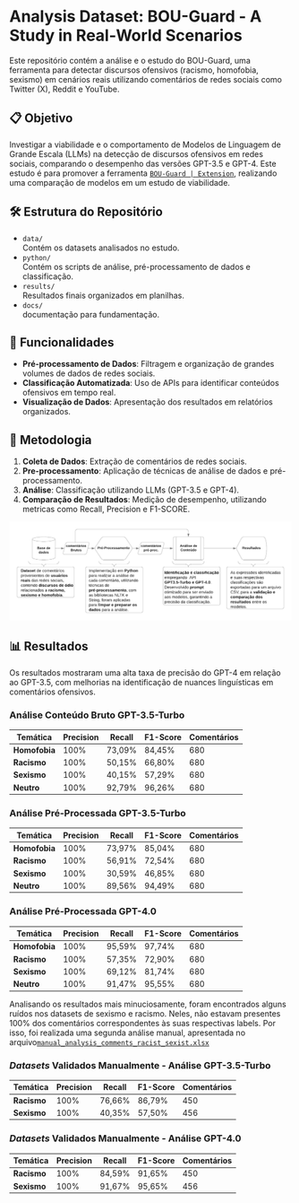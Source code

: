 # Analysis Dataset: BOU-Guard - A Study in Real-World Scenarios

Este repositório contém a análise e o estudo do BOU-Guard, uma ferramenta para detectar discursos ofensivos (racismo, homofobia, sexismo) em cenários reais utilizando comentários de redes sociais como Twitter (X), Reddit e YouTube.

## 📋 Objetivo

Investigar a viabilidade e o comportamento de Modelos de Linguagem de Grande Escala (LLMs) na detecção de discursos ofensivos em redes sociais, comparando o desempenho das versões GPT-3.5 e GPT-4.
Este estudo é para promover a ferramenta  [`BOU-Guard | Extension`](https://github.com/guilhermebou/BOU-Guard-Extension), realizando uma comparação de modelos em um estudo de viabilidade.

## 🛠 Estrutura do Repositório

- `data/`  
  Contém os datasets analisados no estudo.  
- `python/`  
  Contém os scripts de análise, pré-processamento de dados e classificação.  
- `results/`  
  Resultados finais organizados em planilhas.  
- `docs/`  
  documentação para fundamentação.

## 🚀 Funcionalidades

- **Pré-processamento de Dados**: Filtragem e organização de grandes volumes de dados de redes sociais.
- **Classificação Automatizada**: Uso de APIs para identificar conteúdos ofensivos em tempo real.
- **Visualização de Dados**: Apresentação dos resultados em relatórios organizados.

## 🧪 Metodologia

1. **Coleta de Dados**: Extração de comentários de redes sociais.
2. **Pre-processamento**: Aplicação de técnicas de análise de dados e pré-processamento.
3. **Análise**: Classificação utilizando LLMs (GPT-3.5 e GPT-4).
4. **Comparação de Resultados**: Medição de desempenho, utilizando metricas como Recall, Precision e F1-SCORE.

![Detalhamento da Metodologia Empregada.](docs/midia/Fluxograma.png)


## 📊 Resultados

Os resultados mostraram uma alta taxa de precisão do GPT-4 em relação ao GPT-3.5, com melhorias na identificação de nuances linguísticas em comentários ofensivos.
### Análise Conteúdo Bruto GPT-3.5-Turbo

| **Temática**  | **Precision** | **Recall** | **F1-Score** | **Comentários** |
|---------------|---------------|------------|--------------|-----------------|
| **Homofobia** | 100%          | 73,09%     | 84,45%       | 680             |
| **Racismo**   | 100%          | 50,15%     | 66,80%       | 680             |
| **Sexismo**   | 100%          | 40,15%     | 57,29%       | 680             |
| **Neutro**    | 100%          | 92,79%     | 96,26%       | 680             |

### Análise Pré-Processada GPT-3.5-Turbo

| **Temática**  | **Precision** | **Recall** | **F1-Score** | **Comentários** |
|---------------|---------------|------------|--------------|-----------------|
| **Homofobia** | 100%          | 73,97%     | 85,04%       | 680             |
| **Racismo**   | 100%          | 56,91%     | 72,54%       | 680             |
| **Sexismo**   | 100%          | 30,59%     | 46,85%       | 680             |
| **Neutro**    | 100%          | 89,56%     | 94,49%       | 680             |



### Análise Pré-Processada GPT-4.0

| **Temática**  | **Precision** | **Recall** | **F1-Score** | **Comentários** |
|---------------|---------------|------------|--------------|-----------------|
| **Homofobia** | 100%          | 95,59%     | 97,74%       | 680             |
| **Racismo**   | 100%          | 57,35%     | 72,90%       | 680             |
| **Sexismo**   | 100%          | 69,12%     | 81,74%       | 680             |
| **Neutro**    | 100%          | 91,47%     | 95,55%       | 680             |




Analisando os resultados mais minuciosamente, foram encontrados alguns ruídos nos datasets de sexismo e racismo. Neles, não estavam presentes 100% dos comentários correspondentes às suas respectivas labels. Por isso, foi realizada uma segunda análise manual, apresentada no arquivo[`manual_analysis_comments_racist_sexist.xlsx`](https://github.com/guilhermebou/Analysis-Dataset-BOU-Guard-A-Study-in-Real-World-Scenarios/blob/main/Data/Results/manual_analysis_comments_racist_sexist.xlsx)

### *Datasets* Validados Manualmente - Análise GPT-3.5-Turbo

| **Temática**  | **Precision** | **Recall** | **F1-Score** | **Comentários** |
|---------------|---------------|------------|--------------|-----------------|
| **Racismo**   | 100%          | 76,66%     | 86,79%       | 450             |
| **Sexismo**   | 100%          | 40,35%     | 57,50%       | 456             |

### *Datasets* Validados Manualmente - Análise GPT-4.0

| **Temática**  | **Precision** | **Recall** | **F1-Score** | **Comentários** |
|---------------|---------------|------------|--------------|-----------------|
| **Racismo**   | 100%          | 84,59%     | 91,65%       | 450             |
| **Sexismo**   | 100%          | 91,67%     | 95,65%       | 456             |
